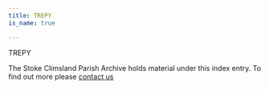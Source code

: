 ```yaml
---
title: TREPY
is_name: true

---
```


TREPY


The Stoke Climsland Parish Archive holds material under this index entry. To find out more please [contact us](/contact/)
